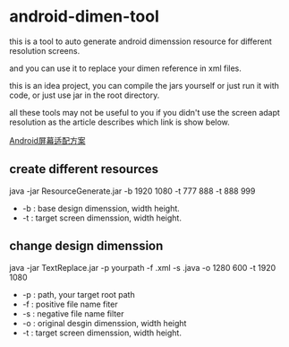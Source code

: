 # android-dimen-tool

this is a tool to auto generate android dimenssion resource for different resolution screens. 

and you can use it to replace your dimen reference in xml files.

this is an idea project, you can compile the jars yourself or just run it with code, or just use jar in the root directory.

all these tools may not be useful to you if you didn't use the screen adapt resolution as the article describes which link is show below.

[Android屏幕适配方案](https://blog.csdn.net/lmj623565791/article/details/45460089)

## create different resources

java -jar ResourceGenerate.jar -b 1920 1080 -t 777 888 -t 888 999

* -b : base design dimenssion, width height.
* -t : target screen dimenssion, width height.

## change design dimenssion

java -jar TextReplace.jar -p yourpath -f .xml -s .java -o 1280 600 -t 1920 1080

* -p : path, your target root path
* -f : positive file name fiter
* -s : negative file name filter
* -o : original desgin dimenssion, width height
* -t : target screen dimenssion, width height.

